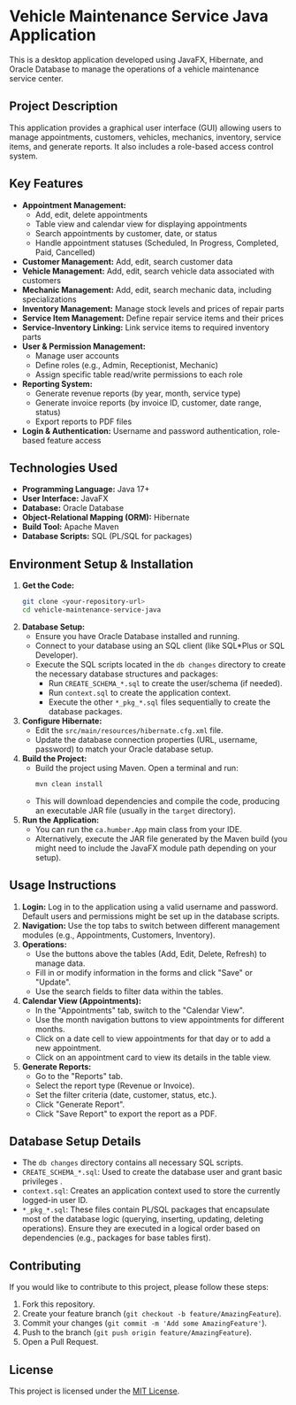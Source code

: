 # Vehicle Maintenance Service Java Application

This is a desktop application developed using JavaFX, Hibernate, and Oracle Database to manage the operations of a vehicle maintenance service center.

## Project Description

This application provides a graphical user interface (GUI) allowing users to manage appointments, customers, vehicles, mechanics, inventory, service items, and generate reports. It also includes a role-based access control system.

## Key Features

*   **Appointment Management:**
    *   Add, edit, delete appointments
    *   Table view and calendar view for displaying appointments
    *   Search appointments by customer, date, or status
    *   Handle appointment statuses (Scheduled, In Progress, Completed, Paid, Cancelled)
*   **Customer Management:** Add, edit, search customer data
*   **Vehicle Management:** Add, edit, search vehicle data associated with customers
*   **Mechanic Management:** Add, edit, search mechanic data, including specializations
*   **Inventory Management:** Manage stock levels and prices of repair parts
*   **Service Item Management:** Define repair service items and their prices
*   **Service-Inventory Linking:** Link service items to required inventory parts
*   **User & Permission Management:**
    *   Manage user accounts
    *   Define roles (e.g., Admin, Receptionist, Mechanic)
    *   Assign specific table read/write permissions to each role
*   **Reporting System:**
    *   Generate revenue reports (by year, month, service type)
    *   Generate invoice reports (by invoice ID, customer, date range, status)
    *   Export reports to PDF files
*   **Login & Authentication:** Username and password authentication, role-based feature access

## Technologies Used

*   **Programming Language:** Java 17+
*   **User Interface:** JavaFX
*   **Database:** Oracle Database
*   **Object-Relational Mapping (ORM):** Hibernate
*   **Build Tool:** Apache Maven
*   **Database Scripts:** SQL (PL/SQL for packages)

## Environment Setup & Installation

1.  **Get the Code:**
    ```bash
    git clone <your-repository-url>
    cd vehicle-maintenance-service-java
    ```
2.  **Database Setup:**
    *   Ensure you have Oracle Database installed and running.
    *   Connect to your database using an SQL client (like SQL*Plus or SQL Developer).
    *   Execute the SQL scripts located in the `db changes` directory to create the necessary database structures and packages:
        *   Run `CREATE_SCHEMA_*.sql` to create the user/schema (if needed).
        *   Run `context.sql` to create the application context.
        *   Execute the other `*_pkg_*.sql` files sequentially to create the database packages.
3.  **Configure Hibernate:**
    *   Edit the `src/main/resources/hibernate.cfg.xml` file.
    *   Update the database connection properties (URL, username, password) to match your Oracle database setup.
4.  **Build the Project:**
    *   Build the project using Maven. Open a terminal and run:
        ```bash
        mvn clean install
        ```
    *   This will download dependencies and compile the code, producing an executable JAR file (usually in the `target` directory).
5.  **Run the Application:**
    *   You can run the `ca.humber.App` main class from your IDE.
    *   Alternatively, execute the JAR file generated by the Maven build (you might need to include the JavaFX module path depending on your setup).

## Usage Instructions

1.  **Login:** Log in to the application using a valid username and password. Default users and permissions might be set up in the database scripts.
2.  **Navigation:** Use the top tabs to switch between different management modules (e.g., Appointments, Customers, Inventory).
3.  **Operations:**
    *   Use the buttons above the tables (Add, Edit, Delete, Refresh) to manage data.
    *   Fill in or modify information in the forms and click "Save" or "Update".
    *   Use the search fields to filter data within the tables.
4.  **Calendar View (Appointments):**
    *   In the "Appointments" tab, switch to the "Calendar View".
    *   Use the month navigation buttons to view appointments for different months.
    *   Click on a date cell to view appointments for that day or to add a new appointment.
    *   Click on an appointment card to view its details in the table view.
5.  **Generate Reports:**
    *   Go to the "Reports" tab.
    *   Select the report type (Revenue or Invoice).
    *   Set the filter criteria (date, customer, status, etc.).
    *   Click "Generate Report".
    *   Click "Save Report" to export the report as a PDF.

## Database Setup Details

*   The `db changes` directory contains all necessary SQL scripts.
*   `CREATE_SCHEMA_*.sql`: Used to create the database user and grant basic privileges .
*   `context.sql`: Creates an application context used to store the currently logged-in user ID.
*   `*_pkg_*.sql`: These files contain PL/SQL packages that encapsulate most of the database logic (querying, inserting, updating, deleting operations). Ensure they are executed in a logical order based on dependencies (e.g., packages for base tables first).

## Contributing

If you would like to contribute to this project, please follow these steps:

1.  Fork this repository.
2.  Create your feature branch (`git checkout -b feature/AmazingFeature`).
3.  Commit your changes (`git commit -m 'Add some AmazingFeature'`).
4.  Push to the branch (`git push origin feature/AmazingFeature`).
5.  Open a Pull Request.

## License

This project is licensed under the [MIT License](LICENSE).
